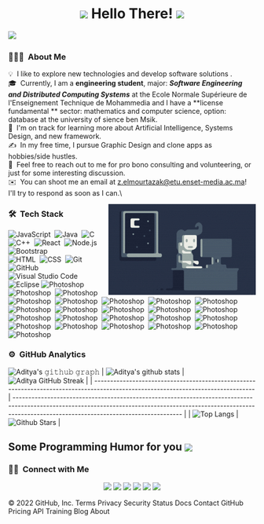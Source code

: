 <h1 align="center"><img height="60" src="https://media.giphy.com/media/C4xJKyzipe50gY6yql/giphy.gif"/> Hello There! <!--👋--> <img height="60" src="https://media.giphy.com/media/C4xJKyzipe50gY6yql/giphy.gif"/> </h1>
<!--trap-->
<a href="https://www.youtube.com/watch?v=dQw4w9WgXcQ"><img src="https://user-images.githubusercontent.com/73097560/115834477-dbab4500-a447-11eb-908a-139a6edaec5c.gif"></a>

>


### 👨🏻‍💻 &nbsp;About Me

💡 &nbsp;I like to explore new technologies and develop software solutions .\
🎓 &nbsp;Currently, I am a **engineering student**, major: ***Software Engineering and Distributed Computing Systems*** at the Ecole Normale Supérieure de                l'Enseignement Technique de Mohammedia and I have a **license fundamental ** sector: mathematics and computer science, option: database at the university of sience    ben Msik.\
🌱 &nbsp;I'm on track for learning more about Artificial Intelligence, Systems Design, and new framework.\
✍️ &nbsp;In my free time, I pursue Graphic Design and clone apps as hobbies/side hustles.\
💬 &nbsp;Feel free to reach out to me for pro bono consulting and volunteering, or just for some interesting discussion.\
✉️ &nbsp;You can shoot me an email at z.elmourtazak@etu.enset-media.ac.ma! I'll try to respond as soon as I can.\


<img alt="Night Coding" src="https://raw.githubusercontent.com/AVS1508/AVS1508/master/assets/Night-Coding.gif" align="right"/>

### 🛠 &nbsp;Tech Stack

![JavaScript](https://img.shields.io/badge/-JavaScript-05122A?style=flat&logo=javascript)&nbsp;
![Java](https://img.shields.io/badge/-Java-05122A?style=flat&logo=Java&logoColor=FFA518)&nbsp;
![C](https://img.shields.io/badge/-C-05122A?style=flat&logo=C&logoColor=A8B9CC)&nbsp;
![C++](https://img.shields.io/badge/-C++-05122A?style=flat&logo=C%2B%2B&logoColor=00599C)&nbsp;
![React](https://img.shields.io/badge/-React-05122A?style=flat&logo=react)&nbsp;
![Node.js](https://img.shields.io/badge/-Node.js-05122A?style=flat&logo=node.js)&nbsp;
![Bootstrap](https://img.shields.io/badge/-Bootstrap-05122A?style=flat&logo=bootstrap&logoColor=563D7C)\
![HTML](https://img.shields.io/badge/-HTML-05122A?style=flat&logo=HTML5)&nbsp;
![CSS](https://img.shields.io/badge/-CSS-05122A?style=flat&logo=CSS3&logoColor=1572B6)&nbsp;
![Git](https://img.shields.io/badge/-Git-05122A?style=flat&logo=git)&nbsp;
![GitHub](https://img.shields.io/badge/-GitHub-05122A?style=flat&logo=github)&nbsp;
![Visual Studio Code](https://img.shields.io/badge/-Visual%20Studio%20Code-05122A?style=flat&logo=visual-studio-code&logoColor=007ACC)&nbsp;
![Eclipse](https://img.shields.io/badge/-Eclipse-05122A?style=flat&logo=eclipse-ide&logoColor=2C2255)
![Photoshop](https://img.shields.io/badge/-Photoshop-05122A?style=flat&logo=adobe-photoshop)&nbsp;
![Photoshop](https://img.shields.io/badge/-Aftereffect-05122A?style=flat&logo=adobeaftereffects)&nbsp;
![Photoshop](https://img.shields.io/badge/Figma-05122A?style=plastic&logo=figma)&nbsp;
![Photoshop](https://img.shields.io/badge/-Postman-05122A?style=flat&logo=postman)&nbsp;
![Photoshop](https://img.shields.io/badge/-gnometerminal-05122A?style=flat&logo=gnometerminal)&nbsp;
![Photoshop](https://img.shields.io/badge/-gnubash-05122A?style=flat&logo=gnubash)&nbsp;
![Photoshop](https://img.shields.io/badge/-Blender-05122A?style=flat&logo=blender)&nbsp;
![Photoshop](https://img.shields.io/badge/-PHP-05122A?style=flat&logo=php)&nbsp;
![Photoshop](https://img.shields.io/badge/-Laravel-05122A?style=flat&logo=laravel)&nbsp;
![Photoshop](https://img.shields.io/badge/-Oracle-05122A?style=flat&logo=oracle)&nbsp;
![Photoshop](https://img.shields.io/badge/-mySql-05122A?style=flat&logo=mysql)&nbsp;
![Photoshop](https://img.shields.io/badge/-Firebase-05122A?style=flat&logo=firebase)&nbsp;
![Photoshop](https://img.shields.io/badge/-Sass-05122A?style=flat&logo=sass)&nbsp;
![Photoshop](https://img.shields.io/badge/-Netlify-05122A?style=flat&logo=netlify)&nbsp;
![Photoshop](https://img.shields.io/badge/-NextJs-05122A?style=flat&logo=nextdotjs)&nbsp;
![Photoshop](https://img.shields.io/badge/-Deno-05122A?style=flat&logo=deno)&nbsp;
![Photoshop](https://img.shields.io/badge/-Vuejs-05122A?style=flat&logo=vuedotjs)&nbsp;
![Photoshop](https://img.shields.io/badge/-Express-05122A?style=flat&logo=express)&nbsp;
![Photoshop](https://img.shields.io/badge/-Unrealengine-05122A?style=flat&logo=unrealengine)&nbsp;
![Photoshop](https://img.shields.io/badge/-Canva-05122A?style=flat&logo=canva)&nbsp;
![Photoshop](https://img.shields.io/badge/-Typescript-05122A?style=flat&logo=typescript)&nbsp;
![Photoshop](https://img.shields.io/badge/-Manjaro-05122A?style=flat&logo=manjaro)&nbsp;
![Photoshop](https://img.shields.io/badge/-Graphql-05122A?style=flat&logo=graphql)&nbsp;
![Photoshop](https://img.shields.io/badge/-Sequelize-05122A?style=flat&logo=sequelize)&nbsp;



























### ⚙️ &nbsp;GitHub Analytics


 ![Aditya's 𝚐𝚒𝚝𝚑𝚞𝚋 𝚐𝚛𝚊𝚙𝚑](https://activity-graph.herokuapp.com/graph?username=zakaria-root&theme=redical&hide_border=true&area=true)
| ![Aditya's github stats](https://github-readme-stats.vercel.app/api?username=zakaria-root&show_icons=true&theme=radical)             | ![Aditya GitHub Streak](https://github-readme-streak-stats.herokuapp.com/?user=Aditya664&theme=radical)                                                                                                           |
| --------------------------------------------------------------------------------------------------------------------------------- | ----------------------------------------------------------------------------------------------------------------------------------------------------------------------------------------------------------------- |
| ![Top Langs](https://github-readme-stats.vercel.app/api/top-langs/?username=zakaria-root&langs_count=8&theme=radical&layout=compact) | ![Github Stars](https://github-readme-stats.vercel.app/api?username=zakaria-root&show_icons=true&locale=en&count_private=true&hide_rank=true&custom_title=My%20GitHub%20Stats&disable_animations=true&theme=radical) |

<h2> Some Programming Humor for you <img align ='center' src='https://media2.giphy.com/media/UQDSBzfyiBKvgFcSTw/giphy.gif?cid=ecf05e47p3cd513axbek3f56ti3jzizq8hincw20jauyyfyw&rid=giphy.gif' width = '32px'></h2>

### 🤝🏻 &nbsp;Connect with Me

<p align="center">
<a href="#"><img src="https://img.shields.io/badge/-@zakaria.com-3423A6?style=flat&logo=Google-Chrome&logoColor=white"/></a>
<a href="https://www.linkedin.com/in/zakaria-el-mourtazak-b80982234/"><img src="https://img.shields.io/badge/-zakaria EL MOURTAZAK-0077B5?style=flat&logo=Linkedin&logoColor=white"/></a>
<a href="z.elmourtazak@etu.enset-media.ac.ma"><img src="https://img.shields.io/badge/-z.elmourtazak@etu-D14836?style=flat&logo=Gmail&logoColor=white"/></a>
<a href="https://www.instagram.com/invites/contact/?i=1kcaksvw3ue6y&utm_content=nslp356"><img src="https://img.shields.io/badge/-@zakaria__coder-E4405F?style=flat&logo=Instagram&logoColor=white"/></a>
<a href="https://m.facebook.com/zakaria.ssj.1"><img src="https://img.shields.io/badge/-zakaria EL MOURTAZAK-1877F2?style=flat&logo=Facebook&logoColor=white"/></a>
<a href="https://twitter.com/zakaria70292566"><img src="https://img.shields.io/badge/-zakaria EL MOURTAZAK-0077B5?style=flat&logo=Twitter&logoColor=white"/></a>
</p>
© 2022 GitHub, Inc.
Terms
Privacy
Security
Status
Docs
Contact GitHub
Pricing
API
Training
Blog
About
